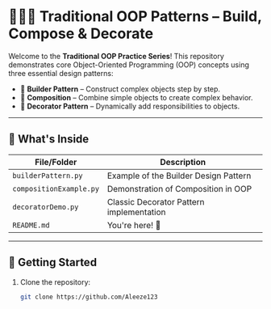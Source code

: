 # 🧱🎨🧩 Traditional OOP Patterns – Build, Compose & Decorate

Welcome to the **Traditional OOP Practice Series**! This repository demonstrates core Object-Oriented Programming (OOP) concepts using three essential design patterns:

- 🧱 **Builder Pattern** – Construct complex objects step by step.
- 🧩 **Composition** – Combine simple objects to create complex behavior.
- 🎨 **Decorator Pattern** – Dynamically add responsibilities to objects.

---

## 📂 What's Inside

| File/Folder                  | Description                                    |
|-----------------------------|------------------------------------------------|
| `builderPattern.py`         | Example of the Builder Design Pattern          |
| `compositionExample.py`     | Demonstration of Composition in OOP            |
| `decoratorDemo.py`          | Classic Decorator Pattern implementation       |
| `README.md`                 | You're here! 🙌                                |

---

## 🚀 Getting Started

1. Clone the repository:
   ```bash
   git clone https://github.com/Aleeze123
   

